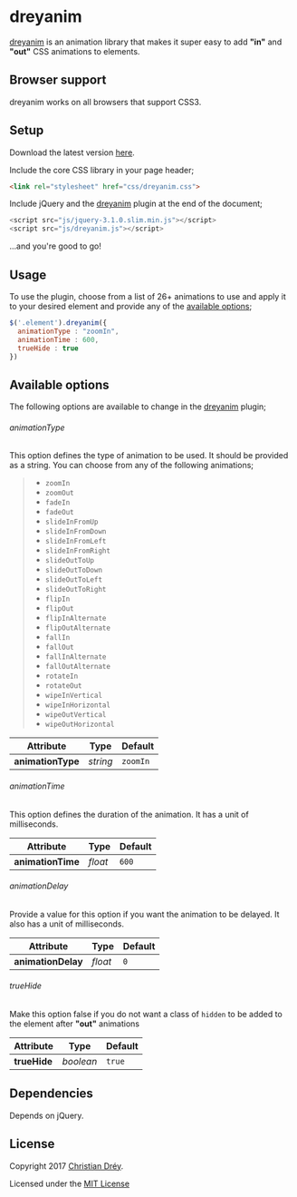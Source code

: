 # dreyanim
[dreyanim](https://github.com/christiandrey/dreyanim) is an animation library that makes it super easy to add **"in"** and **"out"** CSS animations to elements.

## Browser support

dreyanim works on all browsers that support CSS3.

## Setup

Download the latest version [here](https://github.com/christiandrey/dreyanim/releases).

Include the core CSS library in your page header;

``` html
<link rel="stylesheet" href="css/dreyanim.css">
```

Include jQuery and the [dreyanim](https://github.com/christiandrey/dreyanim/releases) plugin at the end of the document;

``` js
<script src="js/jquery-3.1.0.slim.min.js"></script>
<script src="js/dreyanim.js"></script>
```

...and you're good to go!

## Usage

To use the plugin, choose from a list of 26+ animations to use and apply it to your desired element and provide any of the [available options](#available-options);

``` js
$('.element').dreyanim({
  animationType : "zoomIn",
  animationTime : 600,
  trueHide : true
})
```

## Available options

The following options are available to change in the [dreyanim](https://github.com/christiandrey/dreyanim/releases) plugin;

###### animationType
This option defines the type of animation to be used. It should be provided as a string. You can choose from any of the following animations;
> * `zoomIn`
> * `zoomOut`
> * `fadeIn`
> * `fadeOut`
> * `slideInFromUp`
> * `slideInFromDown`
> * `slideInFromLeft`
> * `slideInFromRight`
> * `slideOutToUp`
> * `slideOutToDown`
> * `slideOutToLeft`
> * `slideOutToRight`
> * `flipIn`
> * `flipOut`
> * `flipInAlternate`
> * `flipOutAlternate`
> * `fallIn`
> * `fallOut`
> * `fallInAlternate`
> * `fallOutAlternate`
> * `rotateIn`
> * `rotateOut`
> * `wipeInVertical`
> * `wipeInHorizontal`
> * `wipeOutVertical`
> * `wipeOutHorizontal`

| Attribute     | Type   | Default |
|---------------|--------|---------|
| **animationType** | *string* | `zoomIn`  |


###### animationTime
This option defines the duration of the animation. It has a unit of milliseconds.

| Attribute     | Type   | Default |
|---------------|--------|---------|
| **animationTime** | *float* | `600`  |


###### animationDelay
Provide a value for this option if you want the animation to be delayed. It also has a unit of milliseconds.

| Attribute     | Type   | Default |
|---------------|--------|---------|
| **animationDelay** | *float* | `0`  |


###### trueHide
Make this option false if you do not want a class of `hidden` to be added to the element after **"out"** animations

| Attribute     | Type   | Default |
|---------------|--------|---------|
| **trueHide** | *boolean* | `true`  |

## Dependencies

Depends on jQuery.

## License

Copyright 2017 [Christian Dréy](https://www.github.com/christiandrey).

Licensed under the [MIT License](https://christiandrey.mit-license.org/)
